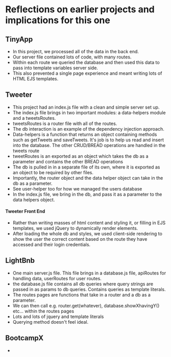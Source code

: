# Reflections on earlier projects and implications for this one
 
## TinyApp

- In this project, we processed all of the data in the back end.
- Our server file contained lots of code, with many routes.
- Within each route we queried the database and then used this data to pass into template variables  server side. 
- This also prevented a single page experience and meant writing lots of HTML EJS templates.

## Tweeter
- This project had an index.js file with a clean and simple server set up.
- The index.js file brings in two important modules: a data-helpers module and a tweetsRoutes. 
- tweetsRoutes is a router file with all of the routes.
- The db interaction is an example of the dependency injection approach. 
- Data-helpers is a function that returns an object containing methods such as getTweets and saveTweets. It's job is to help us read and insert into the database. The other CRUD/BREAD operations are handled in the tweets route
- tweetRoutes is an exported as an object which takes the db as a parameter and contains the other BREAD operations
- The db is pulled in in a separate file of its own, where it is exported as an object to be required by other files.  
- Importantly, the router object and the data helper object can take in the db as a parameter.
- See user-helper too for how we managed the users database
- In the index.js file, we bring in the db, and pass it as a parameter to the data helpers object. 

#### Tweeter Front End
- Rather than writing masses of html content and styling it, or filling in EJS templates, we used jQuery to dynamically render elements. 
- After loading the whole db and styles, we used client-side rendering to show the user the correct content based on the route they have accessed and their login credentials. 

## LightBnb

- One main server.js file. This file brings in a database.js file, apiRoutes for handling data, userRoutes for user routes. 
- the database.js file contains all db queries where query strings are passed in as params to db queries. Contains queries as template literals.
- The routes pages are functions that take in a router and a db as a parameter. 
- We can then call e.g. router.get(whatever), database.showXhavingY() etc... within the routes pages
- Lots and lots of jquery and template literals
- Querying method doesn't feel ideal. 

## BootcampX 

- 

